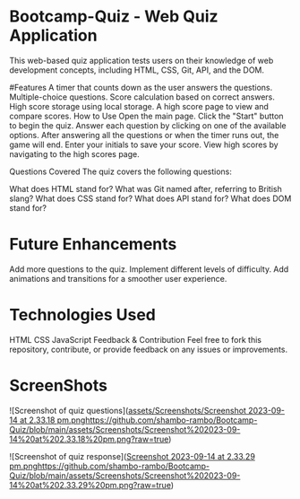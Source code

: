 # Bootcamp-Quiz - Web Quiz Application
This web-based quiz application tests users on their knowledge of web development concepts, including HTML, CSS, Git, API, and the DOM.

#Features
A timer that counts down as the user answers the questions.
Multiple-choice questions.
Score calculation based on correct answers.
High score storage using local storage.
A high score page to view and compare scores.
How to Use
Open the main page.
Click the "Start" button to begin the quiz.
Answer each question by clicking on one of the available options.
After answering all the questions or when the timer runs out, the game will end.
Enter your initials to save your score.
View high scores by navigating to the high scores page.

Questions Covered
The quiz covers the following questions:

What does HTML stand for?
What was Git named after, referring to British slang?
What does CSS stand for?
What does API stand for?
What does DOM stand for?

# Future Enhancements
Add more questions to the quiz.
Implement different levels of difficulty.
Add animations and transitions for a smoother user experience.

# Technologies Used
HTML
CSS
JavaScript
Feedback & Contribution
Feel free to fork this repository, contribute, or provide feedback on any issues or improvements.

# ScreenShots
![Screenshot of quiz questions]([assets/Screenshots/Screenshot 2023-09-14 at 2.33.18 pm.png](https://github.com/shambo-rambo/Bootcamp-Quiz/blob/main/assets/Screenshots/Screenshot%202023-09-14%20at%202.33.18%20pm.png?raw=true)https://github.com/shambo-rambo/Bootcamp-Quiz/blob/main/assets/Screenshots/Screenshot%202023-09-14%20at%202.33.18%20pm.png?raw=true)

![Screenshot of quiz response]([Screenshot 2023-09-14 at 2.33.29 pm.png](https://github.com/shambo-rambo/Bootcamp-Quiz/blob/main/assets/Screenshots/Screenshot%202023-09-14%20at%202.33.29%20pm.png?raw=true)https://github.com/shambo-rambo/Bootcamp-Quiz/blob/main/assets/Screenshots/Screenshot%202023-09-14%20at%202.33.29%20pm.png?raw=true)


